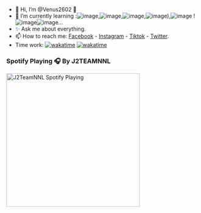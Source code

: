 - 👋 Hi, I’m @Venus2602 👀
- 🌱 I’m currently learning :![image](https://user-images.githubusercontent.com/91515103/194340305-a3a076cf-7a16-4582-98d0-c17fff0d715d.png),![image](https://user-images.githubusercontent.com/91515103/194340217-069785e6-c160-4ac2-81a4-55ac34728e35.png),![image](https://user-images.githubusercontent.com/91515103/194340107-70c03a63-f26e-4609-8e27-c066aba5c5ac.png),![image](https://user-images.githubusercontent.com/91515103/194339988-e996cea9-9e87-47a1-a753-02d0d3f1df25.png)),![image](https://user-images.githubusercontent.com/91515103/194339814-9d9244b5-61b9-4c50-8a76-8fec41e4bc55.png)
!![image](https://user-images.githubusercontent.com/91515103/194339500-b97403e5-c730-4841-85b4-f82e9c357aa6.png)![image](https://user-images.githubusercontent.com/91515103/195113793-0411f162-ca1c-4383-bcc2-10e8a876e26a.png)...
- ✨ Ask me about everything.
- 📫 How to reach me: [Facebook](https://www.facebook.com/VenusPDD/) - [Instagram](https://www.instagram.com/VenusPDD/) - [Tiktok](https://www.tiktok.com/@vie_venus) - [Twitter](https://twitter.com/VenusPDD).
- Time work:
<a href="https://wakatime.com/badge/github/Venus2602/Venus2602"><img src="https://wakatime.com/badge/github/Venus2602/Venus2602.svg" alt="wakatime"></a>
<a href="https://wakatime.com/badge/user/2fb66011-229b-4d77-bc6a-b330ab821d55/project/ed514480-543c-457b-9b83-6bc0973d5267"><img src="https://wakatime.com/badge/user/2fb66011-229b-4d77-bc6a-b330ab821d55/project/ed514480-543c-457b-9b83-6bc0973d5267.svg" alt="wakatime"></a>
<!---
Venus2602/Venus2602 is a ✨ special ✨ repository because its `README.md` (this file) appears on your GitHub profile.
You can click the Preview link to take a look at your changes.
--->
### Spotify Playing 🎧 By J2TEAMNNL
[<img src="https://spotify-playing-git-master.j2teamnnl.vercel.app/api/spotify-playing" alt="J2TeamNNL Spotify Playing" width="350" />](https://open.spotify.com/user/31ghget3jspvgpjwbv5pcwli3smab)

